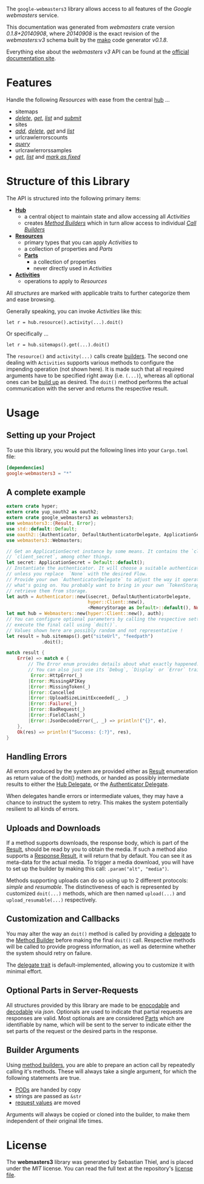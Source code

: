 <!---
DO NOT EDIT !
This file was generated automatically from 'src/mako/api/README.md.mako'
DO NOT EDIT !
-->
The `google-webmasters3` library allows access to all features of the *Google webmasters* service.

This documentation was generated from *webmasters* crate version *0.1.8+20140908*, where *20140908* is the exact revision of the *webmasters:v3* schema built by the [mako](http://www.makotemplates.org/) code generator *v0.1.8*.

Everything else about the *webmasters* *v3* API can be found at the
[official documentation site](https://developers.google.com/webmaster-tools/v3/welcome).
# Features

Handle the following *Resources* with ease from the central [hub](http://byron.github.io/google-apis-rs/google_webmasters3/struct.Webmasters.html) ... 

* sitemaps
 * [*delete*](http://byron.github.io/google-apis-rs/google_webmasters3/struct.SitemapDeleteCall.html), [*get*](http://byron.github.io/google-apis-rs/google_webmasters3/struct.SitemapGetCall.html), [*list*](http://byron.github.io/google-apis-rs/google_webmasters3/struct.SitemapListCall.html) and [*submit*](http://byron.github.io/google-apis-rs/google_webmasters3/struct.SitemapSubmitCall.html)
* sites
 * [*add*](http://byron.github.io/google-apis-rs/google_webmasters3/struct.SiteAddCall.html), [*delete*](http://byron.github.io/google-apis-rs/google_webmasters3/struct.SiteDeleteCall.html), [*get*](http://byron.github.io/google-apis-rs/google_webmasters3/struct.SiteGetCall.html) and [*list*](http://byron.github.io/google-apis-rs/google_webmasters3/struct.SiteListCall.html)
* urlcrawlerrorscounts
 * [*query*](http://byron.github.io/google-apis-rs/google_webmasters3/struct.UrlcrawlerrorscountQueryCall.html)
* urlcrawlerrorssamples
 * [*get*](http://byron.github.io/google-apis-rs/google_webmasters3/struct.UrlcrawlerrorssampleGetCall.html), [*list*](http://byron.github.io/google-apis-rs/google_webmasters3/struct.UrlcrawlerrorssampleListCall.html) and [*mark as fixed*](http://byron.github.io/google-apis-rs/google_webmasters3/struct.UrlcrawlerrorssampleMarkAsFixedCall.html)




# Structure of this Library

The API is structured into the following primary items:

* **[Hub](http://byron.github.io/google-apis-rs/google_webmasters3/struct.Webmasters.html)**
    * a central object to maintain state and allow accessing all *Activities*
    * creates [*Method Builders*](http://byron.github.io/google-apis-rs/google_webmasters3/trait.MethodsBuilder.html) which in turn
      allow access to individual [*Call Builders*](http://byron.github.io/google-apis-rs/google_webmasters3/trait.CallBuilder.html)
* **[Resources](http://byron.github.io/google-apis-rs/google_webmasters3/trait.Resource.html)**
    * primary types that you can apply *Activities* to
    * a collection of properties and *Parts*
    * **[Parts](http://byron.github.io/google-apis-rs/google_webmasters3/trait.Part.html)**
        * a collection of properties
        * never directly used in *Activities*
* **[Activities](http://byron.github.io/google-apis-rs/google_webmasters3/trait.CallBuilder.html)**
    * operations to apply to *Resources*

All *structures* are marked with applicable traits to further categorize them and ease browsing.

Generally speaking, you can invoke *Activities* like this:

```Rust,ignore
let r = hub.resource().activity(...).doit()
```

Or specifically ...

```ignore
let r = hub.sitemaps().get(...).doit()
```

The `resource()` and `activity(...)` calls create [builders][builder-pattern]. The second one dealing with `Activities` 
supports various methods to configure the impending operation (not shown here). It is made such that all required arguments have to be 
specified right away (i.e. `(...)`), whereas all optional ones can be [build up][builder-pattern] as desired.
The `doit()` method performs the actual communication with the server and returns the respective result.

# Usage

## Setting up your Project

To use this library, you would put the following lines into your `Cargo.toml` file:

```toml
[dependencies]
google-webmasters3 = "*"
```

## A complete example

```Rust
extern crate hyper;
extern crate yup_oauth2 as oauth2;
extern crate google_webmasters3 as webmasters3;
use webmasters3::{Result, Error};
use std::default::Default;
use oauth2::{Authenticator, DefaultAuthenticatorDelegate, ApplicationSecret, MemoryStorage};
use webmasters3::Webmasters;

// Get an ApplicationSecret instance by some means. It contains the `client_id` and 
// `client_secret`, among other things.
let secret: ApplicationSecret = Default::default();
// Instantiate the authenticator. It will choose a suitable authentication flow for you, 
// unless you replace  `None` with the desired Flow.
// Provide your own `AuthenticatorDelegate` to adjust the way it operates and get feedback about 
// what's going on. You probably want to bring in your own `TokenStorage` to persist tokens and
// retrieve them from storage.
let auth = Authenticator::new(&secret, DefaultAuthenticatorDelegate,
                              hyper::Client::new(),
                              <MemoryStorage as Default>::default(), None);
let mut hub = Webmasters::new(hyper::Client::new(), auth);
// You can configure optional parameters by calling the respective setters at will, and
// execute the final call using `doit()`.
// Values shown here are possibly random and not representative !
let result = hub.sitemaps().get("siteUrl", "feedpath")
             .doit();

match result {
    Err(e) => match e {
        // The Error enum provides details about what exactly happened.
        // You can also just use its `Debug`, `Display` or `Error` traits
         Error::HttpError(_)
        |Error::MissingAPIKey
        |Error::MissingToken(_)
        |Error::Cancelled
        |Error::UploadSizeLimitExceeded(_, _)
        |Error::Failure(_)
        |Error::BadRequest(_)
        |Error::FieldClash(_)
        |Error::JsonDecodeError(_, _) => println!("{}", e),
    },
    Ok(res) => println!("Success: {:?}", res),
}

```
## Handling Errors

All errors produced by the system are provided either as [Result](http://byron.github.io/google-apis-rs/google_webmasters3/enum.Result.html) enumeration as return value of 
the doit() methods, or handed as possibly intermediate results to either the 
[Hub Delegate](http://byron.github.io/google-apis-rs/google_webmasters3/trait.Delegate.html), or the [Authenticator Delegate](http://byron.github.io/google-apis-rs/google_webmasters3/../yup-oauth2/trait.AuthenticatorDelegate.html).

When delegates handle errors or intermediate values, they may have a chance to instruct the system to retry. This 
makes the system potentially resilient to all kinds of errors.

## Uploads and Downloads
If a method supports downloads, the response body, which is part of the [Result](http://byron.github.io/google-apis-rs/google_webmasters3/enum.Result.html), should be
read by you to obtain the media.
If such a method also supports a [Response Result](http://byron.github.io/google-apis-rs/google_webmasters3/trait.ResponseResult.html), it will return that by default.
You can see it as meta-data for the actual media. To trigger a media download, you will have to set up the builder by making
this call: `.param("alt", "media")`.

Methods supporting uploads can do so using up to 2 different protocols: 
*simple* and *resumable*. The distinctiveness of each is represented by customized 
`doit(...)` methods, which are then named `upload(...)` and `upload_resumable(...)` respectively.

## Customization and Callbacks

You may alter the way an `doit()` method is called by providing a [delegate](http://byron.github.io/google-apis-rs/google_webmasters3/trait.Delegate.html) to the 
[Method Builder](http://byron.github.io/google-apis-rs/google_webmasters3/trait.CallBuilder.html) before making the final `doit()` call. 
Respective methods will be called to provide progress information, as well as determine whether the system should 
retry on failure.

The [delegate trait](http://byron.github.io/google-apis-rs/google_webmasters3/trait.Delegate.html) is default-implemented, allowing you to customize it with minimal effort.

## Optional Parts in Server-Requests

All structures provided by this library are made to be [enocodable](http://byron.github.io/google-apis-rs/google_webmasters3/trait.RequestValue.html) and 
[decodable](http://byron.github.io/google-apis-rs/google_webmasters3/trait.ResponseResult.html) via *json*. Optionals are used to indicate that partial requests are responses 
are valid.
Most optionals are are considered [Parts](http://byron.github.io/google-apis-rs/google_webmasters3/trait.Part.html) which are identifiable by name, which will be sent to 
the server to indicate either the set parts of the request or the desired parts in the response.

## Builder Arguments

Using [method builders](http://byron.github.io/google-apis-rs/google_webmasters3/trait.CallBuilder.html), you are able to prepare an action call by repeatedly calling it's methods.
These will always take a single argument, for which the following statements are true.

* [PODs][wiki-pod] are handed by copy
* strings are passed as `&str`
* [request values](http://byron.github.io/google-apis-rs/google_webmasters3/trait.RequestValue.html) are moved

Arguments will always be copied or cloned into the builder, to make them independent of their original life times.

[wiki-pod]: http://en.wikipedia.org/wiki/Plain_old_data_structure
[builder-pattern]: http://en.wikipedia.org/wiki/Builder_pattern
[google-go-api]: https://github.com/google/google-api-go-client

# License
The **webmasters3** library was generated by Sebastian Thiel, and is placed 
under the *MIT* license.
You can read the full text at the repository's [license file][repo-license].

[repo-license]: https://github.com/Byron/google-apis-rs/LICENSE.md
